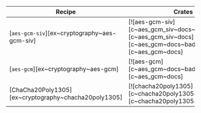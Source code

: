 | Recipe | Crates | Categories |
|--------|--------|------------|
| [`aes-gcm-siv`][ex~cryptography~aes-gcm-siv] | [![aes-gcm-siv][c~aes_gcm_siv~docs~badge]][c~aes_gcm_siv~docs] [![aes-gcm][c~aes_gcm~docs~badge]][c~aes_gcm~docs] | [![cat~cryptography][cat~cryptography~badge]][cat~cryptography] |
| [`aes-gcm`][ex~cryptography~aes-gcm] | [![aes-gcm][c~aes_gcm~docs~badge]][c~aes_gcm~docs] | [![cat~cryptography][cat~cryptography~badge]][cat~cryptography] |
| [ChaCha20Poly1305][ex~cryptography~chacha20poly1305] | [![chacha20poly1305][c~chacha20poly1305~docs~badge]][c~chacha20poly1305~docs] | [![cat~cryptography][cat~cryptography~badge]][cat~cryptography] |
